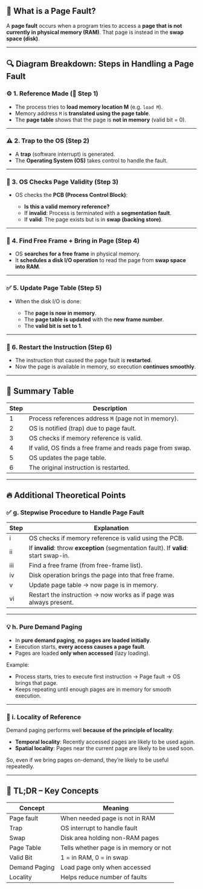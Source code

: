 ## 🧠 **What is a Page Fault?**

A **page fault** occurs when a program tries to access a **page that is not currently in physical memory (RAM)**. That page is instead in the **swap space (disk)**.

---

## 🔍 **Diagram Breakdown: Steps in Handling a Page Fault**

### ⚙️ 1. Reference Made (🔁 Step 1)

* The process tries to **load memory location M** (e.g. `load M`).
* Memory address `M` is **translated using the page table**.
* The **page table** shows that the page is **not in memory** (valid bit = 0).

---

### ⚠️ 2. Trap to the OS (Step 2)

* A **trap** (software interrupt) is generated.
* The **Operating System (OS)** takes control to handle the fault.

---

### 🔎 3. OS Checks Page Validity (Step 3)

* OS checks the **PCB (Process Control Block)**:

  * **Is this a valid memory reference?**
  * If **invalid**: Process is terminated with a **segmentation fault**.
  * If **valid**: The page exists but is in **swap (backing store)**.

---

### 🧱 4. Find Free Frame + Bring in Page (Step 4)

* OS **searches for a free frame** in physical memory.
* It **schedules a disk I/O operation** to read the page from **swap space into RAM**.

---

### ✅ 5. Update Page Table (Step 5)

* When the disk I/O is done:

  * The **page is now in memory**.
  * The **page table is updated** with the **new frame number**.
  * The **valid bit is set to 1**.

---

### 🔁 6. Restart the Instruction (Step 6)

* The instruction that caused the page fault is **restarted**.
* Now the page is available in memory, so execution **continues smoothly**.

---

## 🔄 Summary Table

| Step | Description                                               |
| ---- | --------------------------------------------------------- |
| 1    | Process references address `M` (page not in memory).      |
| 2    | OS is notified (trap) due to page fault.                  |
| 3    | OS checks if memory reference is valid.                   |
| 4    | If valid, OS finds a free frame and reads page from swap. |
| 5    | OS updates the page table.                                |
| 6    | The original instruction is restarted.                    |

---

## 🔥 Additional Theoretical Points

### ✅ g. Stepwise Procedure to Handle Page Fault

| Step | Explanation                                                                            |
| ---- | -------------------------------------------------------------------------------------- |
| i    | OS checks if memory reference is valid using the PCB.                                  |
| ii   | If **invalid**: throw **exception** (segmentation fault). If **valid**: start swap-in. |
| iii  | Find a free frame (from free-frame list).                                              |
| iv   | Disk operation brings the page into that free frame.                                   |
| v    | Update page table → now page is in memory.                                             |
| vi   | Restart the instruction → now works as if page was always present.                     |

---

### 💡 h. Pure Demand Paging

* In **pure demand paging**, **no pages are loaded initially**.
* Execution starts, **every access causes a page fault**.
* Pages are loaded **only when accessed** (lazy loading).

Example:

* Process starts, tries to execute first instruction → Page fault → OS brings that page.
* Keeps repeating until enough pages are in memory for smooth execution.

---

### 📍 i. Locality of Reference

Demand paging performs well **because of the principle of locality**:

* **Temporal locality**: Recently accessed pages are likely to be used again.
* **Spatial locality**: Pages near the current page are likely to be used soon.

So, even if we bring pages on-demand, they’re likely to be useful repeatedly.

---

## 📌 TL;DR – Key Concepts

| Concept       | Meaning                                |
| ------------- | -------------------------------------- |
| Page fault    | When needed page is not in RAM         |
| Trap          | OS interrupt to handle fault           |
| Swap          | Disk area holding non-RAM pages        |
| Page Table    | Tells whether page is in memory or not |
| Valid Bit     | 1 = in RAM, 0 = in swap                |
| Demand Paging | Load page only when accessed           |
| Locality      | Helps reduce number of faults          |